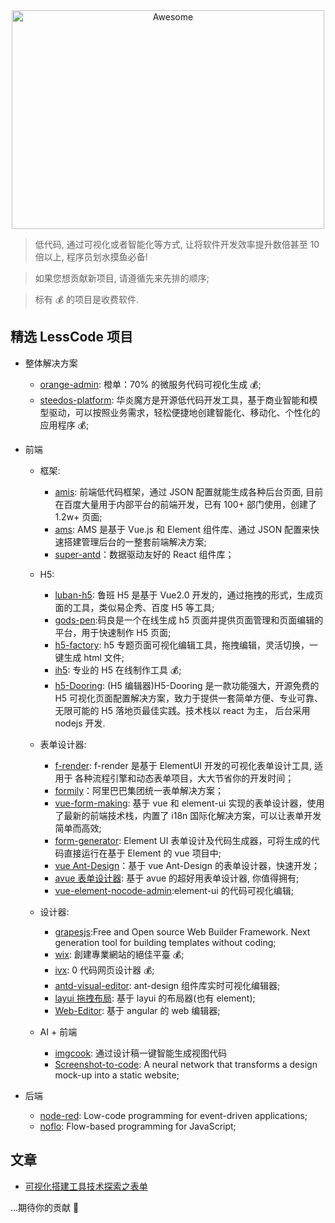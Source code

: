 <div align="center">
  <img width="500" height="350" src="./logo.svg" alt="Awesome">
</div>

> 低代码, 通过可视化或者智能化等方式, 让将软件开发效率提升数倍甚至 10 倍以上, 程序员划水摸鱼必备!

> 如果您想贡献新项目, 请遵循先来先排的顺序;

> 标有 💰 的项目是收费软件.

## 精选 LessCode 项目

- 整体解决方案

  - [orange-admin](https://gitee.com/orangeform/orange-admin): 橙单：70% 的微服务代码可视化生成 💰;
  - [steedos-platform](https://github.com/steedos/steedos-platform/): 华炎魔方是开源低代码开发工具，基于商业智能和模型驱动，可以按照业务需求，轻松便捷地创建智能化、移动化、个性化的应用程序 💰;

- 前端

  - 框架:

    - [amis](https://github.com/baidu/amis): 前端低代码框架，通过 JSON 配置就能生成各种后台页面, 目前在百度大量用于内部平台的前端开发，已有 100+ 部门使用，创建了 1.2w+ 页面;
    - [ams](https://github.com/vipshop/ams): AMS 是基于 Vue.js 和 Element 组件库、通过 JSON 配置来快速搭建管理后台的一整套前端解决方案;
    - [super-antd](https://github.com/dream2023/super-antd)：数据驱动友好的 React 组件库；
  - H5:

    - [luban-h5](https://github.com/ly525/luban-h5): 鲁班 H5 是基于 Vue2.0 开发的，通过拖拽的形式，生成页面的工具，类似易企秀、百度 H5 等工具;
    - [gods-pen](https://github.com/ymm-tech/gods-pen):码良是一个在线生成 h5 页面并提供页面管理和页面编辑的平台，用于快速制作 H5 页面;
    - [h5-factory](https://github.com/yangyuji/h5-factory): h5 专题页面可视化编辑工具，拖拽编辑，灵活切换，一键生成 html 文件;
    - [ih5](http://www.ih5.cn/editor3): 专业的 H5 在线制作工具 💰;
    - [h5-Dooring](https://github.com/MrXujiang/h5-Dooring): (H5 编辑器)H5-Dooring 是一款功能强大，开源免费的 H5 可视化页面配置解决方案，致力于提供一套简单方便、专业可靠、无限可能的 H5 落地页最佳实践。技术栈以 react 为主， 后台采用 nodejs 开发.

  - 表单设计器:

    - [f-render](https://github.com/dream2023/f-render): f-render 是基于 ElementUI 开发的可视化表单设计工具, 适用于 各种流程引擎和动态表单项目，大大节省你的开发时间；
    - [formily](https://github.com/alibaba/formily)：阿里巴巴集团统一表单解决方案；
    - [vue-form-making](https://github.com/GavinZhuLei/vue-form-making): 基于 vue 和 element-ui 实现的表单设计器，使用了最新的前端技术栈，内置了 i18n 国际化解决方案，可以让表单开发简单而高效;
    - [form-generator](https://jakhuang.github.io/form-generator/#/): Element UI 表单设计及代码生成器，可将生成的代码直接运行在基于 Element 的 vue 项目中;
    - [vue Ant-Design](https://gitee.com/kcz66/k-form-design)：基于 vue Ant-Design 的表单设计器，快速开发；
    - [avue 表单设计器](https://form.avuejs.com/): 基于 avue 的超好用表单设计器, 你值得拥有;
    - [vue-element-nocode-admin](https://github.com/Liugq5713/vue-element-nocode-admin):element-ui 的代码可视化编辑;

  - 设计器:

    - [grapesjs](https://github.com/artf/grapesjs):Free and Open source Web Builder Framework. Next generation tool for building templates without coding;
    - [wix](https://wix.com): 創建專業網站的絕佳平臺 💰;
    - [ivx](https://www.ivx.cn/): 0 代码网页设计器 💰;
    - [antd-visual-editor](https://github.com/xinyu198736/antd-visual-editor): ant-design 组件库实时可视化编辑器;
    - [layui 拖拽布局](http://lowcode.magicalcoder.com/layui): 基于 layui 的布局器(也有 element);
    - [Web-Editor](https://github.com/bojue/Web-Editor): 基于 angular 的 web 编辑器;

  - AI + 前端
    - [imgcook](https://github.com/taofed/imgcook): 通过设计稿一键智能生成视图代码
    - [Screenshot-to-code](https://github.com/emilwallner/Screenshot-to-code): A neural network that transforms a design mock-up into a static website;

- 后端
  - [node-red](https://github.com/node-red/node-red): Low-code programming for event-driven applications;
  - [noflo](https://github.com/noflo/noflo): Flow-based programming for JavaScript;

## 文章

- [可视化搭建工具技术探索之表单](https://juejin.cn/post/6969404225713340423)


...期待你的贡献 💃
